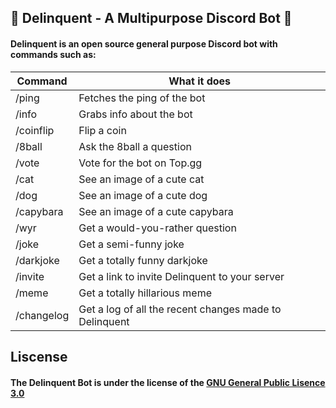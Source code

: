 🤖 Delinquent - A Multipurpose Discord Bot 🤖
---------------------------------------------
#### Delinquent is an open source general purpose Discord bot with commands such as: ####
Command  | What it does
------------- | -------------
/ping | Fetches the ping of the bot
/info | Grabs info about the bot
/coinflip | Flip a coin
/8ball | Ask the 8ball a question
/vote | Vote for the bot on Top.gg
/cat | See an image of a cute cat
/dog | See an image of a cute dog
/capybara | See an image of a cute capybara
/wyr | Get a would-you-rather question
/joke | Get a semi-funny joke
/darkjoke | Get a totally funny darkjoke
/invite | Get a link to invite Delinquent to your server
/meme | Get a totally hillarious meme
/changelog | Get a log of all the recent changes made to Delinquent

Liscense
---------------
#### The Delinquent Bot is under the license of the [GNU General Public Lisence 3.0](#liscese) ####
